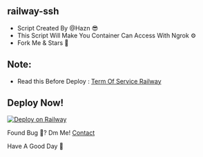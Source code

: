 ## railway-ssh

* Script Created By @Hazn 😎
* This Script Will Make You Container Can Access With Ngrok ⚙️
* Fork Me & Stars 🤩 

## Note:
* Read this Before Deploy : [Term Of Service Railway](https://railway.app/legal/fair-use)

## Deploy Now!
[![Deploy on Railway](https://railway.app/button.svg)](https://railway.app/new/template/wvth04?referralCode=crEeFr)

Found Bug 🐛?
Dm Me! [Contact](t.me/@ItzMehHaznLol)

Have A Good Day 🌟
